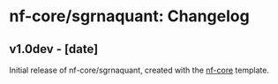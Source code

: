 # nf-core/sgrnaquant: Changelog

## v1.0dev - [date]
Initial release of nf-core/sgrnaquant, created with the [nf-core](http://nf-co.re/) template.
